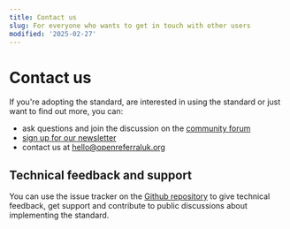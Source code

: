 ```yaml
---
title: Contact us
slug: For everyone who wants to get in touch with other users
modified: '2025-02-27'
---
```


# Contact us
If you're adopting the standard, are interested in using the standard or just want to find out more, you can:

* ask questions and join the discussion on the [community forum](https://forum.openreferraluk.org/)
* [sign up for our newsletter](https://openreferraluk.us1.list-manage.com/subscribe?u=9cdac16b200ed03ca1159653a&id=00056900bd)
* contact us at [hello@openreferraluk.org](hello@openreferraluk.org)

## Technical feedback and support
You can use the issue tracker on the [Github repository](https://github.com/OpenReferralUK/human-services/issues) to give technical feedback, get support and contribute to public discussions about implementing the standard.
